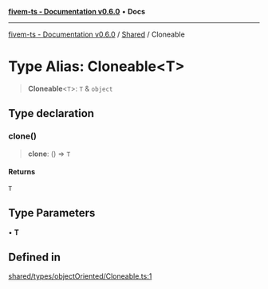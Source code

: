 [**fivem-ts - Documentation v0.6.0**](../../../README.md) • **Docs**

***

[fivem-ts - Documentation v0.6.0](../../../README.md) / [Shared](../README.md) / Cloneable

# Type Alias: Cloneable\<T\>

> **Cloneable**\<`T`\>: `T` & `object`

## Type declaration

### clone()

> **clone**: () => `T`

#### Returns

`T`

## Type Parameters

• **T**

## Defined in

[shared/types/objectOriented/Cloneable.ts:1](https://github.com/Purpose-Dev/fivem-ts/blob/main/src/shared/types/objectOriented/Cloneable.ts#L1)
